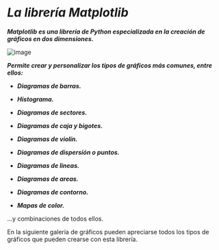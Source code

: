 # **_La librería Matplotlib_**

**_Matplotlib es una librería de Python especializada en la creación de gráficos en dos dimensiones._**

![image](https://github.com/user-attachments/assets/aa254802-679a-4d29-ae95-713dd25cb9a9)

**_Permite crear y personalizar los tipos de gráficos más comunes, entre ellos:_**

- **_Diagramas de barras._**
  
- **_Histograma._**
  
- **_Diagramas de sectores._**
  
- **_Diagramas de caja y bigotes._**
  
- **_Diagramas de violín._**
  
- **_Diagramas de dispersión o puntos._**
  
- **_Diagramas de lineas._**
  
- **_Diagramas de areas._**
  
- **_Diagramas de contorno._**
  
- **_Mapas de color._**
  
...y combinaciones de todos ellos.

En la siguiente galería de gráficos pueden apreciarse todos los tipos de gráficos que pueden crearse con esta librería.
